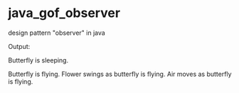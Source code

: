 # java_gof_observer
design pattern "observer" in java

Output:

Butterfly is sleeping.

Butterfly is flying.
Flower swings as butterfly is flying.
Air moves as butterfly is flying.